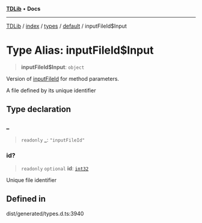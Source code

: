 [**TDLib**](../../../../../../README.md) • **Docs**

***

[TDLib](../../../../../../modules.md) / [index](../../../../../README.md) / [types](../../../README.md) / [default](../README.md) / inputFileId$Input

# Type Alias: inputFileId$Input

> **inputFileId$Input**: `object`

Version of [inputFileId](inputFileId.md) for method parameters.

A file defined by its unique identifier

## Type declaration

### \_

> `readonly` **\_**: `"inputFileId"`

### id?

> `readonly` `optional` **id**: [`int32`](int32.md)

Unique file identifier

## Defined in

dist/generated/types.d.ts:3940
